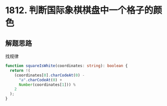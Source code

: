 # 1812. 判断国际象棋棋盘中一个格子的颜色

## 解题思路

找规律

```typescript
function squareIsWhite(coordinates: string): boolean {
  return !(
    (coordinates[0].charCodeAt(0) -
      "a".charCodeAt(0) +
      Number(coordinates[1])) %
    2
  );
}
```
